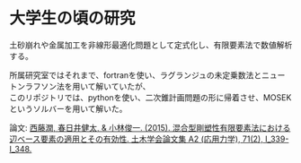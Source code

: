 # 大学生の頃の研究

土砂崩れや金属加工を非線形最適化問題として定式化し、有限要素法で数値解析する。

所属研究室ではそれまで、fortranを使い、ラグランジュの未定乗数法とニュートンラフソン法を用いて解いていたが、  
このリポジトリでは、pythonを使い、二次錐計画問題の形に帰着させ、MOSEKというソルバーを用いて解いた。

論文: [西藤潤, 春日井健太, & 小林俊一. (2015). 混合型剛塑性有限要素法における辺ベース要素の適用とその有効性. 土木学会論文集 A2 (応用力学), 71(2), I_339-I_348.](https://www.jstage.jst.go.jp/article/jscejam/71/2/71_I_339/_pdf/-char/ja)
